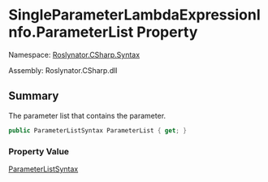# SingleParameterLambdaExpressionInfo\.ParameterList Property

Namespace: [Roslynator.CSharp.Syntax](../../README.md)

Assembly: Roslynator\.CSharp\.dll

## Summary

The parameter list that contains the parameter\.

```csharp
public ParameterListSyntax ParameterList { get; }
```

### Property Value

[ParameterListSyntax](https://docs.microsoft.com/en-us/dotnet/api/microsoft.codeanalysis.csharp.syntax.parameterlistsyntax)


